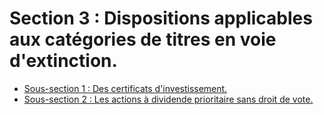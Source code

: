 # Section 3 : Dispositions applicables aux catégories de titres en voie d'extinction.

- [Sous-section 1 : Des certificats d'investissement.](sous-section-1)
- [Sous-section 2 : Les actions à dividende prioritaire sans droit de vote.](sous-section-2)
